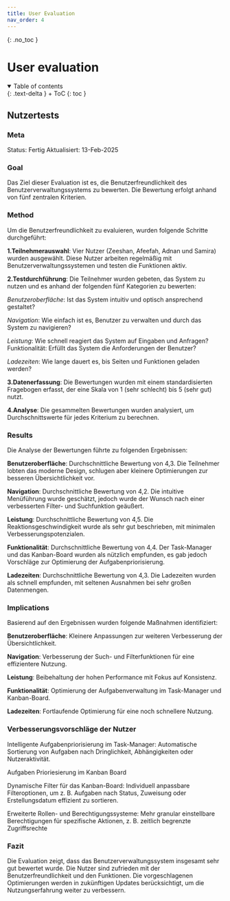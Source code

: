 ```yaml
---
title: User Evaluation
nav_order: 4
---
```



{: .no_toc }
# User evaluation

<details open markdown="block">
{: .text-delta }
<summary>Table of contents</summary>
+ ToC
{: toc }
</details>

## Nutzertests

### Meta

Status: Fertig
Aktualisiert: 13-Feb-2025

### Goal

Das Ziel dieser Evaluation ist es, die Benutzerfreundlichkeit des Benutzerverwaltungssystems zu bewerten. Die Bewertung erfolgt anhand von fünf zentralen Kriterien.

### Method

Um die Benutzerfreundlichkeit zu evaluieren, wurden folgende Schritte durchgeführt:

**1.Teilnehmerauswahl**: Vier Nutzer (Zeeshan, Afeefah, Adnan und Samira) wurden ausgewählt. Diese Nutzer arbeiten regelmäßig mit Benutzerverwaltungssystemen und testen die Funktionen aktiv.

**2.Testdurchführung**: Die Teilnehmer wurden gebeten, das System zu nutzen und es anhand der folgenden fünf Kategorien zu bewerten:

*Benutzeroberfläche*: Ist das System intuitiv und optisch ansprechend gestaltet?

*Navigation*: Wie einfach ist es, Benutzer zu verwalten und durch das System zu navigieren?

*Leistung*: Wie schnell reagiert das System auf Eingaben und Anfragen?
Funktionalität: Erfüllt das System die Anforderungen der Benutzer?

*Ladezeiten*: Wie lange dauert es, bis Seiten und Funktionen geladen werden?

**3.Datenerfassung**: Die Bewertungen wurden mit einem standardisierten Fragebogen erfasst, der eine Skala von 1 (sehr schlecht) bis 5 (sehr gut) nutzt.

**4.Analyse**: Die gesammelten Bewertungen wurden analysiert, um Durchschnittswerte für jedes Kriterium zu berechnen.

### Results

Die Analyse der Bewertungen führte zu folgenden Ergebnissen:

**Benutzeroberfläche**: Durchschnittliche Bewertung von 4,3. Die Teilnehmer lobten das moderne Design, schlugen aber kleinere Optimierungen zur besseren Übersichtlichkeit vor.

**Navigation**: Durchschnittliche Bewertung von 4,2. Die intuitive Menüführung wurde geschätzt, jedoch wurde der Wunsch nach einer verbesserten Filter- und Suchfunktion geäußert.

**Leistung**: Durchschnittliche Bewertung von 4,5. Die Reaktionsgeschwindigkeit wurde als sehr gut beschrieben, mit minimalen Verbesserungspotenzialen.

**Funktionalität**: Durchschnittliche Bewertung von 4,4. Der Task-Manager und das Kanban-Board wurden als nützlich empfunden, es gab jedoch Vorschläge zur Optimierung der Aufgabenpriorisierung.

**Ladezeiten**: Durchschnittliche Bewertung von 4,3. Die Ladezeiten wurden als schnell empfunden, mit seltenen Ausnahmen bei sehr großen Datenmengen.

### Implications

Basierend auf den Ergebnissen wurden folgende Maßnahmen identifiziert:

**Benutzeroberfläche**: Kleinere Anpassungen zur weiteren Verbesserung der Übersichtlichkeit.

**Navigation**: Verbesserung der Such- und Filterfunktionen für eine effizientere Nutzung.

**Leistung**: Beibehaltung der hohen Performance mit Fokus auf Konsistenz.

**Funktionalität**: Optimierung der Aufgabenverwaltung im Task-Manager und Kanban-Board.

**Ladezeiten**: Fortlaufende Optimierung für eine noch schnellere Nutzung.

### Verbesserungsvorschläge der Nutzer

Intelligente Aufgabenpriorisierung im Task-Manager: Automatische Sortierung von Aufgaben nach Dringlichkeit, Abhängigkeiten oder Nutzeraktivität.

Aufgaben Prioriesierung im Kanban Board 

Dynamische Filter für das Kanban-Board: Individuell anpassbare Filteroptionen, um z. B. Aufgaben nach Status, Zuweisung oder Erstellungsdatum effizient zu sortieren.

Erweiterte Rollen- und Berechtigungssysteme: Mehr granular einstellbare Berechtigungen für spezifische Aktionen, z. B. zeitlich begrenzte Zugriffsrechte 

### Fazit 

Die Evaluation zeigt, dass das Benutzerverwaltungssystem insgesamt sehr gut bewertet wurde. Die Nutzer sind zufrieden mit der Benutzerfreundlichkeit und den Funktionen. Die vorgeschlagenen Optimierungen werden in zukünftigen Updates berücksichtigt, um die Nutzungserfahrung weiter zu verbessern.
